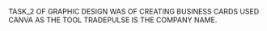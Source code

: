 TASK_2 OF GRAPHIC DESIGN WAS OF CREATING BUSINESS CARDS 
USED CANVA AS THE TOOL
TRADEPULSE IS THE COMPANY NAME.
